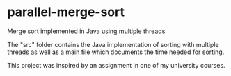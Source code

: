 # parallel-merge-sort
Merge sort implemented in Java using multiple threads

The "src" folder contains the Java implementation of sorting with multiple threads as well as a main file which documents the time needed for sorting.

This project was inspired by an assignment in one of my university courses.
